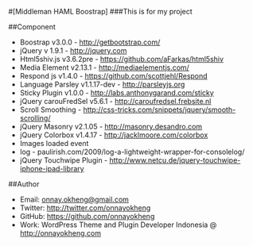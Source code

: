#[Middleman HAML Boostrap]
###This is for my project

##Component
- Boostrap v3.0.0 - http://getbootstrap.com/
- jQuery v 1.9.1 - http://jquery.com
- Html5shiv.js v3.6.2pre - https://github.com/aFarkas/html5shiv
- Media Element v2.13.1 - http://mediaelementjs.com/
- Respond js v1.4.0 - https://github.com/scottjehl/Respond
- Language Parsley v1.1.17-dev - http://parsleyjs.org
- Sticky Plugin v1.0.0 - http://labs.anthonygarand.com/sticky
- jQuery carouFredSel v5.6.1 - http://caroufredsel.frebsite.nl
- Scroll Smoothing - http://css-tricks.com/snippets/jquery/smooth-scrolling/
- jQuery Masonry v2.1.05 - http://masonry.desandro.com
- jQuery Colorbox v1.4.17 - http://jacklmoore.com/colorbox
- Images loaded event
- log - paulirish.com/2009/log-a-lightweight-wrapper-for-consolelog/
- jQuery Touchwipe Plugin - http://www.netcu.de/jquery-touchwipe-iphone-ipad-library

##Author
- Email: onnay.okheng@gmail.com
- Twitter: http://twitter.com/onnayokheng
- GitHub: https://github.com/onnayokheng
- Work: WordPress Theme and Plugin Developer Indonesia @ http://onnayokheng.com